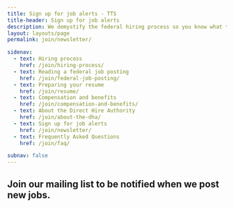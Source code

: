 ```yaml
---
title: Sign up for job alerts - TTS
title-header: Sign up for job alerts
description: We demystify the federal hiring process so you know what to expect. Here's a look at the average time of each stage from application to your first day at TTS.
layout: layouts/page
permalink: join/newsletter/

sidenav:
  - text: Hiring process
    href: /join/hiring-process/
  - text: Reading a federal job posting
    href: /join/federal-job-posting/
  - text: Preparing your resume
    href: /join/resume/
  - text: Compensation and benefits
    href: /join/compensation-and-benefits/
  - text: About the Direct Hire Authority
    href: /join/about-the-dha/
  - text: Sign up for job alerts
    href: /join/newsletter/
  - text: Frequently Asked Questions
    href: /join/faq/

subnav: false
---
```


<h2>Join our mailing list to be notified when we post new jobs.</h2>

<script
  src="https://public.govdelivery.com/assets/Signup.js"
  data-account-code="USGSATTS"
  data-signup-id="11386">
</script>